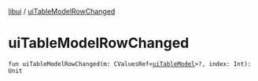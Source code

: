 [libui](README.md) / [uiTableModelRowChanged](ui-table-model-row-changed.md)

# uiTableModelRowChanged

`fun uiTableModelRowChanged(m: CValuesRef<`[`uiTableModel`](ui-table-model.md)`>?, index: Int): Unit`
